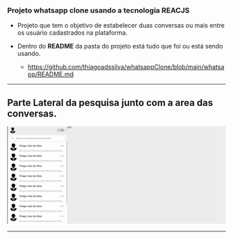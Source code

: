 ### Projeto whatsapp clone usando a tecnologia <b>REACJS</b>
- Projeto que tem o objetivo de estabelecer duas conversas ou mais entre os usuário cadastrados na plataforma.

- Dentro do <b>README</b> da pasta do projeto está tudo que foi ou está sendo usando.
   * https://github.com/thiagoadssilva/whatsappClone/blob/main/whatsapp/README.md

<hr/>

## <b>Parte Lateral</b> da pesquisa junto com a area das conversas.

![Tela Principal](images/parteLateral.png)
<hr>



